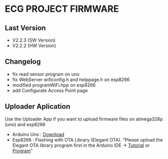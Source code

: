 # ECG PROJECT FIRMWARE
## Last Version
- V2.2.3 (SW Version)
- V2.2.2 (HW Version)

## Changelog
- fix read sensor program on uno
- fix WebServer wificonfig.h and helppage.h on esp8266
- modified programWiFi.hpp on esp8266
- add Configurate Access Point page

## Uploader Aplication
<p>Use the Uploader App if you want to upload firmware files on atmega328p (uno) and esp8266</p>

- Arduino Uno : <a href="https://drive.google.com/drive/folders/1Jd0Euq1-ti-_1vtQXpMNdb4uExqVydhc?usp=sharing" target="-blank">Download</a>
- Esp8266     : Flashing with OTA Library (Elegant OTA). "Please upload the Elegant OTA library program first in the Arduino IDE -> <a href="https://youtu.be/LDk_tKrHIdI?si=OgcLtV9RhKXbJCEk" target="-blank">Tutorial</a> or <a href="https://github.com/N1zam/ECG-Project-Firmware/blob/V2.2.1.2/esp8266/program_ota/program_ota.ino" target="-blank">Program</a>"